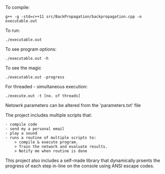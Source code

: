 To compile: 
	
	g++ -g -std=c++11 src/BackPropagation/backpropagation.cpp -o executable.out

To run:

	./executable.out
	
To see program options:
	
	./executable.out -h
	
To see the magic

	./executable.out -progress

For threaded - simultaneous execution:
	
	./execute.out -t [no. of threads]

Netowrk parameters can be altered from the 'parameters.txt' file
	
The project includes multiple scripts that:

	- compile code
	- send my a personal email
	- play a sound
	- runs a routine of multiple scripts to:
		> compile & execute program. 
		> Train the network and evaluate results. 
		> Notify me when routine is done
	
This project also includes a self-made library that dynamically prsents the progress of each step in-line on the console using ANSI escape codes.
